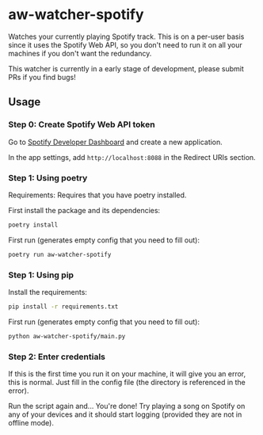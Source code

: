 aw-watcher-spotify
==================

Watches your currently playing Spotify track. This is on a per-user basis since it uses the Spotify Web API, so you don't need to run it on all your machines if you don't want the redundancy.

This watcher is currently in a early stage of development, please submit PRs if you find bugs!


## Usage
### Step 0: Create Spotify Web API token
Go to [Spotify Developer Dashboard](https://developer.spotify.com/dashboard/applications) and create a new application.

In the app settings, add `http://localhost:8088` in the Redirect URIs section.
### Step 1: Using poetry
Requirements: Requires that you have poetry installed.

First install the package and its dependencies:

```sh
poetry install
```

First run (generates empty config that you need to fill out):

```sh
poetry run aw-watcher-spotify
```
### Step 1: Using pip
Install the requirements:

```sh
pip install -r requirements.txt
```

First run (generates empty config that you need to fill out):
```sh
python aw-watcher-spotify/main.py
```

### Step 2: Enter credentials
If this is the first time you run it on your machine, it will give you an error, this is normal.
Just fill in the config file (the directory is referenced in the error).

Run the script again and...
You're done! Try playing a song on Spotify on any of your devices and it should start logging (provided they are not in offline mode).
